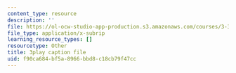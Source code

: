 ```yaml
---
content_type: resource
description: ''
file: https://ol-ocw-studio-app-production.s3.amazonaws.com/courses/3-320-atomistic-computer-modeling-of-materials-sma-5107-spring-2005/f90ca684bf5a8966bbd8c18cb79f47cc_gQ1YPzcHZqo.srt
file_type: application/x-subrip
learning_resource_types: []
resourcetype: Other
title: 3play caption file
uid: f90ca684-bf5a-8966-bbd8-c18cb79f47cc
---
```

